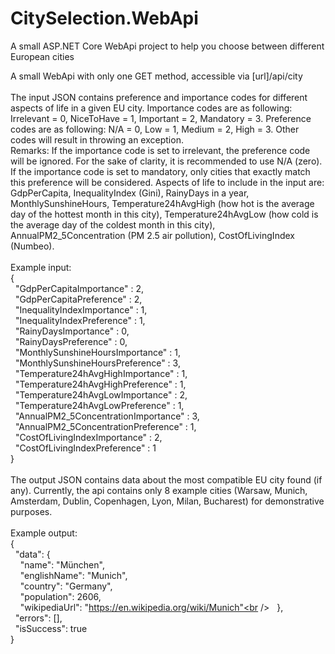 # CitySelection.WebApi
A small ASP.NET Core WebApi project to help you choose between different European cities

A small WebApi with only one GET method, accessible via [url]/api/city<br />
<br />
The input JSON contains preference and importance codes for different aspects of life in a given EU city. Importance codes are as following: Irrelevant = 0, NiceToHave = 1, Important = 2, Mandatory = 3. Preference codes are as following: N/A = 0, Low = 1, Medium = 2, High = 3. Other codes will result in throwing an exception. <br />
Remarks: If the importance code is set to irrelevant, the preference code will be ignored. For the sake of clarity, it is recommended to use N/A (zero). If the importance code is set to mandatory, only cities that exactly match this preference will be considered. Aspects of life to include in the input are: GdpPerCapita, InequalityIndex (Gini), RainyDays in a year, MonthlySunshineHours, Temperature24hAvgHigh (how hot is the average day of the hottest month in this city), Temperature24hAvgLow (how cold is the average day of the coldest month in this city), AnnualPM2_5Concentration (PM 2.5 air pollution), CostOfLivingIndex (Numbeo).<br />
<br />
Example input:<br />
{<br />
&nbsp;&nbsp;"GdpPerCapitaImportance" : 2,<br />
&nbsp;&nbsp;"GdpPerCapitaPreference" : 2,<br />
&nbsp;&nbsp;"InequalityIndexImportance" : 1,<br />
&nbsp;&nbsp;"InequalityIndexPreference" : 1,<br />
&nbsp;&nbsp;"RainyDaysImportance" : 0,<br />
&nbsp;&nbsp;"RainyDaysPreference" : 0,<br />
&nbsp;&nbsp;"MonthlySunshineHoursImportance" : 1,<br />
&nbsp;&nbsp;"MonthlySunshineHoursPreference" : 3,<br />
&nbsp;&nbsp;"Temperature24hAvgHighImportance" : 1,<br />
&nbsp;&nbsp;"Temperature24hAvgHighPreference" : 1,<br />
&nbsp;&nbsp;"Temperature24hAvgLowImportance" : 2,<br />
&nbsp;&nbsp;"Temperature24hAvgLowPreference" : 1,<br />
&nbsp;&nbsp;"AnnualPM2_5ConcentrationImportance" : 3,<br />
&nbsp;&nbsp;"AnnualPM2_5ConcentrationPreference" : 1,<br />
&nbsp;&nbsp;"CostOfLivingIndexImportance" : 2,<br />
&nbsp;&nbsp;"CostOfLivingIndexPreference" : 1<br />
}<br />
<br />
The output JSON contains data about the most compatible EU city found (if any). Currently, the api contains only 8 example cities (Warsaw, Munich, Amsterdam, Dublin, Copenhagen, Lyon, Milan, Bucharest) for demonstrative purposes.<br />
<br />
Example output:<br />
{<br />
&nbsp;&nbsp;"data": {<br />
&nbsp;&nbsp;&nbsp;&nbsp;"name": "München",<br />
&nbsp;&nbsp;&nbsp;&nbsp;"englishName": "Munich",<br />
&nbsp;&nbsp;&nbsp;&nbsp;"country": "Germany",<br />
&nbsp;&nbsp;&nbsp;&nbsp;"population": 2606,<br />
&nbsp;&nbsp;&nbsp;&nbsp;"wikipediaUrl": "https://en.wikipedia.org/wiki/Munich"<br />
&nbsp;&nbsp;},<br />
&nbsp;&nbsp;"errors": [],<br />
&nbsp;&nbsp;"isSuccess": true<br />
}<br />

